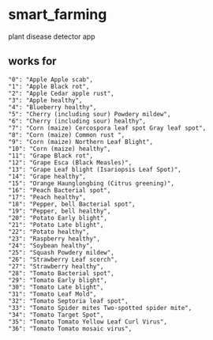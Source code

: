 # smart_farming

plant disease detector app

## works for 
    "0": "Apple Apple scab",
    "1": "Apple Black rot",
    "2": "Apple Cedar apple rust",
    "3": "Apple healthy",
    "4": "Blueberry healthy",
    "5": "Cherry (including sour) Powdery mildew",
    "6": "Cherry (including sour) healthy",
    "7": "Corn (maize) Cercospora leaf spot Gray leaf spot",
    "8": "Corn (maize) Common rust ",
    "9": "Corn (maize) Northern Leaf Blight",
    "10": "Corn (maize) healthy",
    "11": "Grape Black rot",
    "12": "Grape Esca (Black Measles)",
    "13": "Grape Leaf blight (Isariopsis Leaf Spot)",
    "14": "Grape healthy",
    "15": "Orange Haunglongbing (Citrus greening)",
    "16": "Peach Bacterial spot",
    "17": "Peach healthy",
    "18": "Pepper, bell Bacterial spot",
    "19": "Pepper, bell healthy",
    "20": "Potato Early blight",
    "21": "Potato Late blight",
    "22": "Potato healthy",
    "23": "Raspberry healthy",
    "24": "Soybean healthy",
    "25": "Squash Powdery mildew",
    "26": "Strawberry Leaf scorch",
    "27": "Strawberry healthy",
    "28": "Tomato Bacterial spot",
    "29": "Tomato Early blight",
    "30": "Tomato Late blight",
    "31": "Tomato Leaf Mold",
    "32": "Tomato Septoria leaf spot",
    "33": "Tomato Spider mites Two-spotted spider mite",
    "34": "Tomato Target Spot",
    "35": "Tomato Tomato Yellow Leaf Curl Virus",
    "36": "Tomato Tomato mosaic virus",
